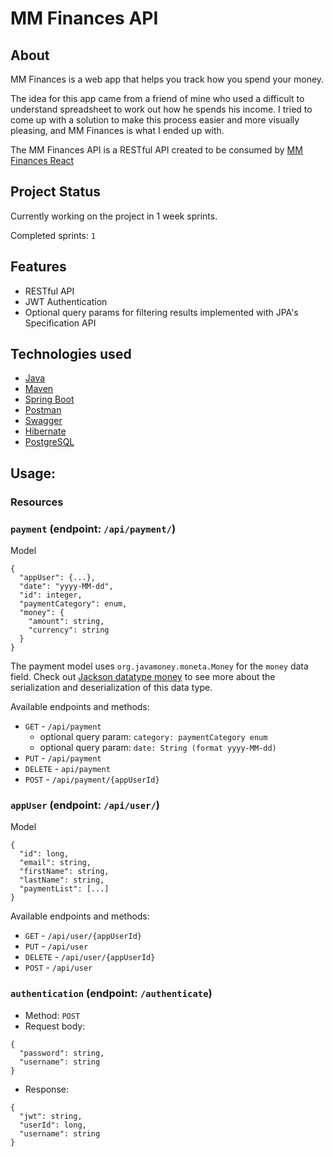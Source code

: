 # MM Finances API

## About

MM Finances is a web app that helps you track how you spend your money.

The idea for this app came from a friend of mine who used a difficult to understand spreadsheet to work out how he spends his income. I tried to come up with a solution to make this process easier and more visually pleasing, and MM Finances is what I ended up with.

The MM Finances API is a RESTful API created to be consumed by <a href="https://github.com/bobel95/MM-finances-react">MM Finances React</a>


## Project Status

Currently working on the project in 1 week sprints.

Completed sprints: `1`

## Features

* RESTful API
* JWT Authentication
* Optional query params for filtering results implemented with JPA's Specification API

## Technologies used

* <a href="https://www.java.com/en/">Java</a>
* <a href="https://github.com/apache/maven">Maven</a>
* <a href="https://github.com/spring-projects/spring-boot">Spring Boot</a>
* <a href="https://www.postman.com/">Postman</a>
* <a href="https://swagger.io/">Swagger</a>
* <a href="http://hibernate.org/">Hibernate</a>
* <a href="https://www.postgresql.org/">PostgreSQL</a>

## Usage:

### Resources

### `payment` (endpoint: `/api/payment/`)

Model
```
{
  "appUser": {...},
  "date": "yyyy-MM-dd",
  "id": integer,
  "paymentCategory": enum,
  "money": {
    "amount": string,
    "currency": string
  }
}
```

The payment model uses `org.javamoney.moneta.Money` for the `money` data field. Check out <a href="https://github.com/zalando/jackson-datatype-money">Jackson datatype money</a> to see more about the serialization and deserialization of this data type.

Available endpoints and methods:
  * `GET` - `/api/payment`
      * optional query param: `category: paymentCategory enum`
      * optional query param: `date: String (format yyyy-MM-dd)`
  * `PUT` - `/api/payment`
  * `DELETE` - `api/payment`
  * `POST` - `/api/payment/{appUserId}`

### `appUser` (endpoint: `/api/user/`)

Model
```
{
  "id": long,
  "email": string,
  "firstName": string,
  "lastName": string,
  "paymentList": [...]
}
```
Available endpoints and methods:
* `GET` - `/api/user/{appUserId}`
* `PUT` - `/api/user`
* `DELETE` - `/api/user/{appUserId}`
* `POST` - `/api/user`

### `authentication` (endpoint: `/authenticate`)
* Method: `POST`
* Request body:
```
{
  "password": string,
  "username": string
}
```
* Response:
```
{
  "jwt": string,
  "userId": long,
  "username": string
}
```
